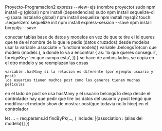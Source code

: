 Proyecto-Programacion2
express --view=ejs (nombre proyecto)
sudo npm install -g (global)
npm install (dependencias)
sudo npm install sequelize-cli -g (para instalarlo global)
npm install sequelize
npm install mysql2
touch .sequelizerc
sequelize init
npm install express-session --save
npm install bcryptjs --save

conectar tablas
base de datos y modelos
en vez de que te tire el id queres que te de el nombre de lo que le pedis (datos cruzados)
desde modelos usar la variable  .associate = function(models){
    variable .belongsTo(con que modelo (models.), a donde lo va a encontrar {
        as: 'lo que queres conseguir',
        foreignKey: 'en que campo esta',
    })
}
se hace de ambos lados, se copia en el otro modelo y se reemplazan las cosas

    variable .hasMany si la relacion es diferente (por ejemplo usuario y post)
    los usuarios tienen muchos post como los generos tienen muchas peliculas

en el lado de post se usa hasMany y el usuario belongsTo
desp desde el controlador hay que pedir que tire los datos del usuario y post 
tengo que modificar el metodo show de mostrar post(que todavia no lo hice) en el controlador

let ... = req.params.id
findByPk(..., {
    include: [{association : (alias del modelo)}]
})

